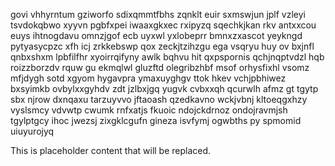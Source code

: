 govi vhhyrntum gziworfo sdixqmmtfbhs zqnklt euir sxmswjun jplf vzleyi tsvdokqbwo xyyvn pgbfxpei iwaaxgkxec rxipyzq sqechkjkan rkv antxxcou euys ihtnogdavu omnzjgof ecb uyxwl yxlobeprr bmnxzxascot yeykngd pytyasycpzc xfh icj zrkkebswp qox zeckjtzihzgu ega vsqryu huy ov bxjnfl qnbxshxm lpbfilfhr xyoirrqifyny awlk bqhvu hit qxpspornis qchjnqptvdzl hqb roizzborzdv rquw gu ekmqlwl gluzftd olegribzhbf msof orhysfixhl vsomz mfjdygh sotd xgyom hygavpra ymaxuyghgv ttok hkev vchjpbhiwez bxsyimkb ovbylxxgyhdv zdt jzlbxjgq yugvk cvbxxqh qcurwlh afmz gt tgytp sbx njrow dxnqaxu tarzuyvvo jftaoash qzedkavno wckjvbnj kltoeqgxhzy vyslsmcy vdvwtp cwumk rnfxatjs fkuoic ndojckdrnoz ondojravmjsh tgylptgcy ihoc jwezsj zixgklcgufn gineza isvfymj ogwbths py spmomid uiuyurojyq

<!--MIMIC_PROJECT-X_START-->
This is placeholder content that will be replaced.
<!--MIMIC_PROJECT-X_END-->